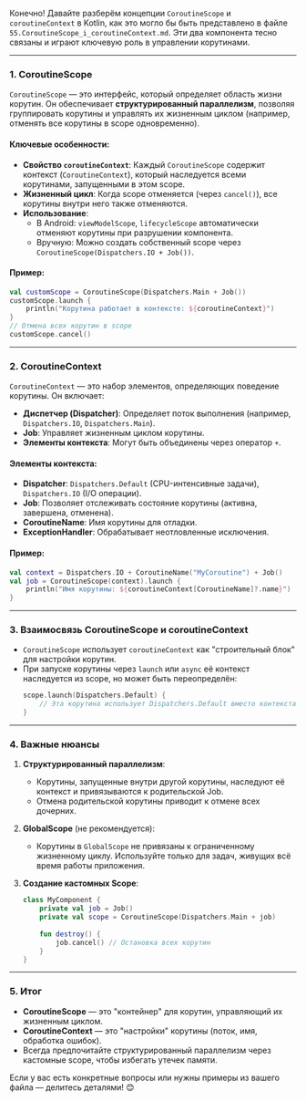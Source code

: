 Конечно! Давайте разберём концепции `CoroutineScope` и `coroutineContext` в Kotlin, как это могло бы быть представлено в файле `55.CoroutineScope_i_coroutineContext.md`. Эти два компонента тесно связаны и играют ключевую роль в управлении корутинами.

---

### **1. CoroutineScope**
`CoroutineScope` — это интерфейс, который определяет область жизни корутин. Он обеспечивает **структурированный параллелизм**, позволяя группировать корутины и управлять их жизненным циклом (например, отменять все корутины в scope одновременно).

#### **Ключевые особенности:**
- **Свойство `coroutineContext`**: Каждый `CoroutineScope` содержит контекст (`CoroutineContext`), который наследуется всеми корутинами, запущенными в этом scope.
- **Жизненный цикл**: Когда scope отменяется (через `cancel()`), все корутины внутри него также отменяются.
- **Использование**:
    - В Android: `viewModelScope`, `lifecycleScope` автоматически отменяют корутины при разрушении компонента.
    - Вручную: Можно создать собственный scope через `CoroutineScope(Dispatchers.IO + Job())`.

#### **Пример:**
```kotlin
val customScope = CoroutineScope(Dispatchers.Main + Job())
customScope.launch {
    println("Корутина работает в контексте: ${coroutineContext}")
}
// Отмена всех корутин в scope
customScope.cancel()
```

---

### **2. CoroutineContext**
`CoroutineContext` — это набор элементов, определяющих поведение корутины. Он включает:
- **Диспетчер (Dispatcher)**: Определяет поток выполнения (например, `Dispatchers.IO`, `Dispatchers.Main`).
- **Job**: Управляет жизненным циклом корутины.
- **Элементы контекста**: Могут быть объединены через оператор `+`.

#### **Элементы контекста:**
- **Dispatcher**: `Dispatchers.Default` (CPU-интенсивные задачи), `Dispatchers.IO` (I/O операции).
- **Job**: Позволяет отслеживать состояние корутины (активна, завершена, отменена).
- **CoroutineName**: Имя корутины для отладки.
- **ExceptionHandler**: Обрабатывает неотловленные исключения.

#### **Пример:**
```kotlin
val context = Dispatchers.IO + CoroutineName("MyCoroutine") + Job()
val job = CoroutineScope(context).launch {
    println("Имя корутины: ${coroutineContext[CoroutineName]?.name}")
}
```

---

### **3. Взаимосвязь CoroutineScope и coroutineContext**
- `CoroutineScope` использует `coroutineContext` как "строительный блок" для настройки корутин.
- При запуске корутины через `launch` или `async` её контекст наследуется из scope, но может быть переопределён:
  ```kotlin
  scope.launch(Dispatchers.Default) {
      // Эта корутина использует Dispatchers.Default вместо контекста scope.
  }
  ```

---

### **4. Важные нюансы**
1. **Структурированный параллелизм**:
    - Корутины, запущенные внутри другой корутины, наследуют её контекст и привязываются к родительской Job.
    - Отмена родительской корутины приводит к отмене всех дочерних.

2. **GlobalScope** (не рекомендуется):
    - Корутины в `GlobalScope` не привязаны к ограниченному жизненному циклу. Используйте только для задач, живущих всё время работы приложения.

3. **Создание кастомных Scope**:
   ```kotlin
   class MyComponent {
       private val job = Job()
       private val scope = CoroutineScope(Dispatchers.Main + job)
       
       fun destroy() {
           job.cancel() // Остановка всех корутин
       }
   }
   ```

---

### **5. Итог**
- **CoroutineScope** — это "контейнер" для корутин, управляющий их жизненным циклом.
- **CoroutineContext** — это "настройки" корутины (поток, имя, обработка ошибок).
- Всегда предпочитайте структурированный параллелизм через кастомные scope, чтобы избегать утечек памяти.

Если у вас есть конкретные вопросы или нужны примеры из вашего файла — делитесь деталями! 😊
